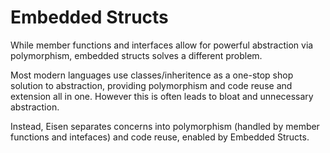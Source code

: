 # Embedded Structs
While member functions and interfaces allow for powerful abstraction via polymorphism, embedded structs solves a different problem.

Most modern languages use classes/inheritence as a one-stop shop solution to abstraction, providing polymorphism and code reuse and extension all in one. However this is often leads to bloat and unnecessary abstraction.

Instead, Eisen separates concerns into polymorphism (handled by member functions and intefaces) and code reuse, enabled by Embedded Structs.